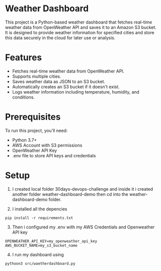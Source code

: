 # Weather Dashboard
This project is a Python-based weather dashboard that fetches real-time weather data from OpenWeather API and saves it to an Amazon S3 bucket. It is designed to provide weather information for specified cities and store this data securely in the cloud for later use or analysis.

# Features
* Fetches real-time weather data from OpenWeather API.
* Supports multiple cities.
* Saves weather data as JSON to an S3 bucket.
* Automatically creates an S3 bucket if it doesn't exist.
* Logs weather information including temperature, humidity, and conditions.

# Prerequisites
To run this project, you'll need:

* Python 3.7+
* AWS Account with S3 permissions
* OpenWeather API Key
* .env file to store API keys and credentials

# Setup
1. I created local folder 30days-devops-challenge and inside it i created another folder weather-dashboard-demo then cd into the weather-dashboard-demo folder.

2. I installed all the depencies 
```
pip install -r requirements.txt
```

3. Then i configured my .env with my AWS Credentials and Openweather API key
```
OPENWEATHER_API_KEY=my_openweather_api_key
AWS_BUCKET_NAME=my_s3_bucket_name
```

4. I run my dashboard using

```
pythoon3 src/waetherdashboard.py

```